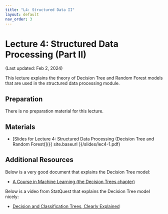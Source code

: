 ```yaml
---
title: "L4: Structured Data II"
layout: default
nav_order: 3
---
```


# Lecture 4: Structured Data Processing (Part II)

(Last updated: Feb 2, 2024)

This lecture explains the theory of Decision Tree and Random Forest models that are used in the structured data processing module.

## Preparation

There is no preparation material for this lecture.

## Materials

- [Slides for Lecture 4: Structured Data Processing (Decision Tree and Random Forest)]({{ site.baseurl }}/slides/lec4-1.pdf)

## Additional Resources

Below is a very good document that explains the Decision Tree model:
- [A Course in Machine Learning (the Decision Trees chapter)](http://ciml.info/dl/v0_99/ciml-v0_99-ch01.pdf)

Below is a video from StatQuest that explains the Decision Tree model nicely:
- [Decision and Classification Trees, Clearly Explained](https://statquest.org/decision-and-classification-trees-clearly-explained/)
